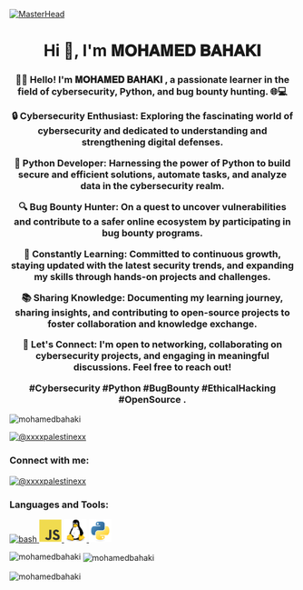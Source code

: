 [![MasterHead](https://media4.giphy.com/media/v1.Y2lkPTc5MGI3NjExczd3anZ1YzE1MmIycWFzNzM3N3Iza2p2MHBxcDU1eXg4aXM4c2x1MyZlcD12MV9pbnRlcm5hbF9naWZfYnlfaWQmY3Q9Zw/bJ4TVNYNUympPgcpem/giphy.gif)](https://rishavchanda.io) 


<h1 align="center">Hi 👋, I'm 𝐌𝐎𝐇𝐀𝐌𝐄𝐃 𝐁𝐀𝐇𝐀𝐊𝐈</h1>
<h3 align="center">🌟👋 Hello! I'm 𝐌𝐎𝐇𝐀𝐌𝐄𝐃 𝐁𝐀𝐇𝐀𝐊𝐈  , a passionate learner in the field of cybersecurity, Python, and bug bounty hunting. 🌐💻

🔒 Cybersecurity Enthusiast: Exploring the fascinating world of cybersecurity and dedicated to understanding and strengthening digital defenses.

🐍 Python Developer: Harnessing the power of Python to build secure and efficient solutions, automate tasks, and analyze data in the cybersecurity realm.

🔍 Bug Bounty Hunter: On a quest to uncover vulnerabilities and contribute to a safer online ecosystem by participating in bug bounty programs.

🌱 Constantly Learning: Committed to continuous growth, staying updated with the latest security trends, and expanding my skills through hands-on projects and challenges.

📚 Sharing Knowledge: Documenting my learning journey, sharing insights, and contributing to open-source projects to foster collaboration and knowledge exchange.

🤝 Let's Connect: I'm open to networking, collaborating on cybersecurity projects, and engaging in meaningful discussions. Feel free to reach out!

#Cybersecurity #Python #BugBounty #EthicalHacking #OpenSource  .</h3>

<p align="left"> <img src="https://komarev.com/ghpvc/?username=mohamedbahaki&label=Profile%20views&color=0e75b6&style=flat" alt="mohamedbahaki" /> </p>

<p align="left"> <a href="https://twitter.com/@xxxxpalestinexx" target="blank"><img src="https://img.shields.io/twitter/follow/@xxxxpalestinexx?logo=twitter&style=for-the-badge" alt="@xxxxpalestinexx" /></a> </p>

<h3 align="left">Connect with me:</h3>
<p align="left">
<a href="https://twitter.com/@xxxxpalestinexx" target="blank"><img align="center" src="https://raw.githubusercontent.com/rahuldkjain/github-profile-readme-generator/master/src/images/icons/Social/twitter.svg" alt="@xxxxpalestinexx" height="30" width="40" /></a>
</p>

<h3 align="left">Languages and Tools:</h3>
<p align="left"> <a href="https://www.gnu.org/software/bash/" target="_blank" rel="noreferrer"> <img src="https://www.vectorlogo.zone/logos/gnu_bash/gnu_bash-icon.svg" alt="bash" width="40" height="40"/> </a> <a href="https://developer.mozilla.org/en-US/docs/Web/JavaScript" target="_blank" rel="noreferrer"> <img src="https://raw.githubusercontent.com/devicons/devicon/master/icons/javascript/javascript-original.svg" alt="javascript" width="40" height="40"/> </a> <a href="https://www.linux.org/" target="_blank" rel="noreferrer"> <img src="https://raw.githubusercontent.com/devicons/devicon/master/icons/linux/linux-original.svg" alt="linux" width="40" height="40"/> </a> <a href="https://www.python.org" target="_blank" rel="noreferrer"> <img src="https://raw.githubusercontent.com/devicons/devicon/master/icons/python/python-original.svg" alt="python" width="40" height="40"/> </a> </p>


<p><img align="left" src="https://github-readme-stats.vercel.app/api/top-langs?username=mohamedbahaki&show_icons=true&locale=en&layout=compact" alt="mohamedbahaki" /></p>

<p>&nbsp;<img align="center" src="https://github-readme-stats.vercel.app/api?username=mohamedbahaki&show_icons=true&locale=en" alt="mohamedbahaki" /></p>

<p><img align="center" src="https://github-readme-streak-stats.herokuapp.com/?user=mohamedbahaki&" alt="mohamedbahaki" /></p>


